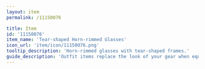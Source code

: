 ```yaml
---
layout: item
permalink: /11150076

title: Item
id: '11150076'
item_name: 'Tear-shaped Horn-rimmed Glasses'
icon_url: 'item/icon/11150076.png'
tooltip_description: 'Horn-rimmed glasses with tear-shaped frames.'
guide_description: 'Outfit items replace the look of your gear when equipped.'
---
```

